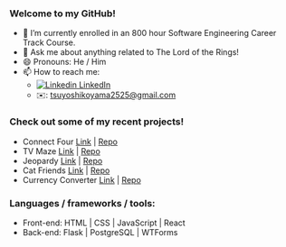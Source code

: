 ### Welcome to my GitHub!

- 🌱 I’m currently enrolled in an 800 hour Software Engineering Career Track Course.
- 💬 Ask me about anything related to The Lord of the Rings!
- 😄 Pronouns: He / Him
- 📫 How to reach me: 
  - [![Linkedin](https://i.stack.imgur.com/gVE0j.png) LinkedIn](https://www.linkedin.com/in/tsuyoshi-koyama-2018/)
  - ✉️: tsuyoshikoyama2525@gmail.com

### Check out some of my recent projects!
  - Connect Four [Link](https://tsuyokoya.github.io/connect-four/) | [Repo](https://github.com/tsuyokoya/connect-four)
  - TV Maze [Link](https://tsuyokoya.github.io/tv-maze/) | [Repo](https://github.com/tsuyokoya/tv-maze)
  - Jeopardy [Link](https://tsuyokoya.github.io/jeopardy/) | [Repo](https://github.com/tsuyokoya/jeopardy)
  - Cat Friends [Link](https://tsuyokoya.github.io/cat-friends/) | [Repo](https://github.com/tsuyokoya/cat-friends)
  - Currency Converter [Link](http://tsuyokoya.pythonanywhere.com/) | [Repo](https://github.com/tsuyokoya/forex-converter)
  
### Languages / frameworks / tools: 
  - Front-end: HTML | CSS | JavaScript | React
  - Back-end: Flask | PostgreSQL | WTForms
<!--   - Python
  - Node
  - Express
  - MongoDB/Mongoose
  - Git -->
